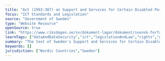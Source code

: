 ```yaml
---
title: "Act (1993:387) on Support and Services for Certain Disabled Persons"
focus: "ICT Standards and Legislation"
source: "Government of Sweden"
type: "Website Resource"
openSource: true
link: "https://www.riksdagen.se/sv/dokument-lagar/dokument/svensk-forfattningssamling/lag-1993387-om-stod-och-service-till-vissa_sfs-1993-387"
learnTags: ["dataAndDataSecurity","ict","legislationAndLaw","rights","government","accessibility","disability"]
summary: "The text of Sweden's Support and Services for Certain Disabled Persons Act."
keywords: []
jurisdiction: ["Nordic Countries","Sweden"]
---
```

